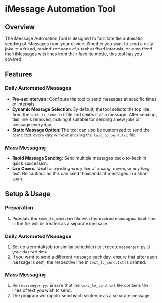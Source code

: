 # iMessage Automation Tool

## Overview
The iMessage Automation Tool is designed to facilitate the automatic sending of iMessages from your device. Whether you want to send a daily joke to a friend, remind someone of a task at fixed intervals, or even flood their iMessages with lines from their favorite movie, this tool has you covered.

## Features

### Daily Automated Messages
- **Pre-set Intervals**: Configure the tool to send messages at specific times or intervals.
- **Dynamic Message Selection**: By default, the tool selects the top line from the `text_to_send.txt` file and sends it as a message. After sending, this line is removed, making it suitable for sending a new joke or message every day.
- **Static Message Option**: The tool can also be customized to send the same text every day without altering the `text_to_send.txt` file.

### Mass Messaging
- **Rapid Message Sending**: Send multiple messages back-to-back in quick succession.
- **Use Cases**: Ideal for sending every line of a song, movie, or any long text. Be cautious as this can send thousands of messages in a short span.

## Setup & Usage

### Preparation
1. Populate the `text_to_send.txt` file with the desired messages. Each line in the file will be treated as a separate message.

### Daily Automated Messages
1. Set up a crontab job (or similar scheduler) to execute `messenger.py` at your desired time.
2. If you want to send a different message each day, ensure that after each message is sent, the respective line in `text_to_send.txt` is deleted.

### Mass Messaging
1. Run `messenger.py`. Ensure that the `text_to_send.txt` file contains the lines of text you wish to send.
2. The program will rapidly send each sentence as a separate message.
